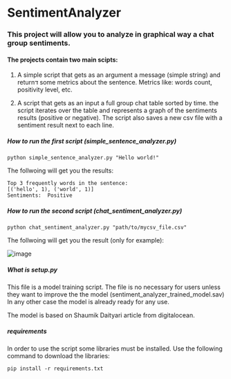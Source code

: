 # SentimentAnalyzer

### This project will allow you to analyze in graphical way a chat group sentiments.
#### The projects contain two main scipts:

1. A simple script that gets as an argument a message (simple string) and returnד some metrics about the sentence.
   Metrics like: words count, positivity level, etc.
   
2. A script that gets as an input a full group chat table sorted by time. the script iterates over the table and represents a graph of the sentiments results (positive or negative). The script also saves a new csv file with a sentiment result next to each line.


##### How to run the first script (simple_sentence_analyzer.py)

```python simple_sentence_analyzer.py "Hello world!"```

The follwoing will get you the results:

```
Top 3 frequently words in the sentence:
[('hello', 1), ('world', 1)]
Sentiments:  Positive
```

##### How to run the second script (chat_sentiment_analyzer.py)

``` python chat_sentiment_analyzer.py "path/to/mycsv_file.csv" ```

The follwoing will get you the result (only for example):

![image](https://user-images.githubusercontent.com/45572842/116785229-155ff980-aaa1-11eb-917b-962f49cd2052.png)


##### What is setup.py

This file is a model training script.
The file is no necessary for users unless they want to improve the the model (sentiment_analyzer_trained_model.sav)
In any other case the model is already ready for any use.

The model is based on Shaumik Daityari article from digitalocean.

##### requirements

In order to use the script some libraries must be installed.
Use the following command to download the libraries:

```pip install -r requirements.txt```

